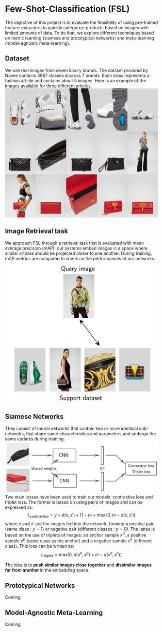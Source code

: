 # Few-Shot-Classification (FSL)
The objective of this project is to evaluate the feasibility of using pre-trained feature-extractors to quickly categorize products based on images with limited amounts of data. To do that, we explore different techniques based on metric learning (siamese and prototypical networks) and meta-learning (model-agnostic meta-learning).

## Dataset
We use real images from seven luxury brands. The dataset provided by Navee contains 3967 classes accross 7 brands. Each class represents a fashion article and contains about 5 images. Here is an example of the images available for three different articles.
![img](https://github.com/carlossantosgarcia/few-shot-classification/blob/main/images/example.png)

## Image Retrieval task 
We approach FSL through a retrieval task that is evaluated with mean average precision (mAP): our systems embed images in a space where similar articles should be projected closer to one another. During training, mAP metrics are computed to check on the performances of our networks.
![img](https://github.com/carlossantosgarcia/few-shot-classification/blob/main/images/retrieval.png)

## Siamese Networks
They consist of neural networks that contain two or more identical sub-networks, that share same characteristics and parameters and undergo the same updates during training.
![img](https://github.com/carlossantosgarcia/few-shot-classification/blob/main/images/siamese_networks_diagram.png)
Two main losses have been used to train our models: contrastive loss and triplet loss. The former is based on using pairs of images and can be expressed as: $$L_{contrastive}=y\times d(x,x')+(1-y)\times\max(0,m-d(x,x'))$$
where $x$ and $x'$ are the images fed into the network,  forming a positive pair (same class : $y=1$) or negative pair (different classes : $y=0$).
The lattes is based on the use of triplets of images: an anchor sample $x^a$, a positive sample $x^p$ (same class as the anchor) and a negative sample $x^n$ (different class). This loss can be written as:
$$ L_{triplet}=max\big(0,d(x^a,x^p)+m-d(x^a,x^n)\big)$$

The idea is to **push similar images close together** and **dissimilar images far from another** in the embedding space. 

## Prototypical Networks
Coming

## Model-Agnostic Meta-Learning
Coming